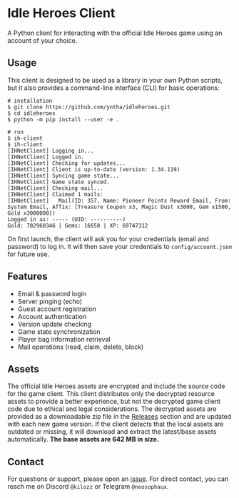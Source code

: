 # Idle Heroes Client

A Python client for interacting with the official Idle Heroes game using an account of your choice.

## Usage
This client is designed to be used as a library in your own Python scripts, but it also provides a command-line interface (CLI) for basic operations:
```
# installation
$ git clone https://github.com/yntha/idleheroes.git
$ cd idleheroes
$ python -m pip install --user -e .

# run
$ ih-client
$ ih-client
[IHNetClient] Logging in...
[IHNetClient] Logged in.
[IHNetClient] Checking for updates...
[IHNetClient] Client is up-to-date (version: 1.34.119)
[IHNetClient] Syncing game state...
[IHNetClient] Game state synced.
[IHNetClient] Checking mail...
[IHNetClient] Claimed 1 mails:
[IHNetClient]   Mail(ID: 357, Name: Pioneer Points Reward Email, From: System Email, Affix: [Treasure Coupon x3, Magic Dust x3000, Gem x1500, Gold x3000000])
Logged in as: ----- (UID: ----------)
Gold: 702960346 | Gems: 16658 | XP: 69747312
```

On first launch, the client will ask you for your credentials (email and password) to log in. It will then save your credentials to `config/account.json` for future use.

## Features
- Email & password login
- Server pinging (echo)
- Guest account registration
- Account authentication
- Version update checking
- Game state synchronization
- Player bag information retrieval
- Mail operations (read, claim, delete, block)

## Assets
The official Idle Heroes assets are encrypted and include the source code for the game client. This client distributes only the decrypted resource assets to provide a better experience, but not the decrypted game client code due to ethical and legal considerations. The decrypted assets are provided as a downloadable zip file in the [Releases](https://github.com/yntha/idleheroes/releases) section and are updated with each new game version. If the client detects that the local assets are outdated or missing, it will download and extract the latest/base assets automatically. <b>The base assets are 642 MB in size.</b>

## Contact
For questions or support, please open an [issue](https://github.com/yntha/idleheroes/issues). For direct contact, you can reach me on Discord `@kilozz` or Telegram `@neosophaux`.

